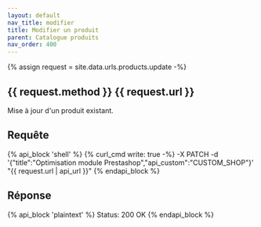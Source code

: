 ```yaml
---
layout: default
nav_title: modifier
title: Modifier un produit
parent: Catalogue produits
nav_order: 400
---
```

{% assign request = site.data.urls.products.update -%}
## {{ request.method }} {{ request.url }}

Mise à jour d'un produit existant.

## Requête

{% api_block 'shell' %}
{% curl_cmd write: true -%}
-X PATCH -d '{"title":"Optimisation module Prestashop","api_custom":"CUSTOM_SHOP"}' \
"{{ request.url | api_url }}"
{% endapi_block %}

## Réponse

{% api_block 'plaintext' %}
Status: 200 OK
{% endapi_block %}
